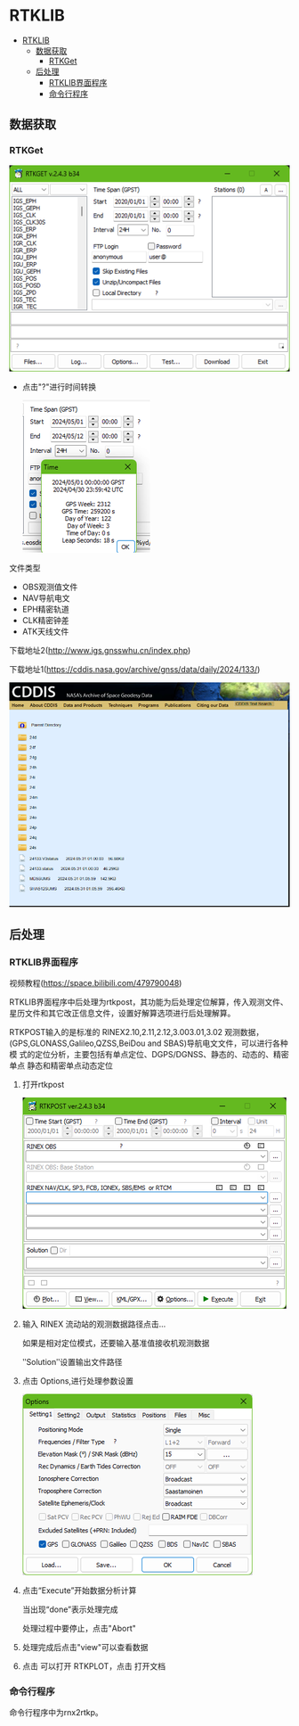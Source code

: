 # RTKLIB
- [RTKLIB](#rtklib)
  - [数据获取](#数据获取)
    - [RTKGet](#rtkget)
  - [后处理](#后处理)
    - [RTKLIB界面程序](#rtklib界面程序)
    - [命令行程序](#命令行程序)

## 数据获取
### RTKGet
![alt text](image-2.png)
- 点击"?"进行时间转换

  ![点击"?"查看时间](image-3.png)


文件类型
- OBS观测值文件
- NAV导航电文
- EPH精密轨道
- CLK精密钟差
- ATK天线文件

下载地址2(http://www.igs.gnsswhu.cn/index.php)

下载地址1(https://cddis.nasa.gov/archive/gnss/data/daily/2024/133/)

![alt text](image-4.png)




## 后处理
### RTKLIB界面程序

视频教程(https://space.bilibili.com/479790048)

RTKLIB界面程序中后处理为rtkpost，其功能为后处理定位解算，传入观测文件、星历文件和其它改正信息文件，设置好解算选项进行后处理解算。

RTKPOST输入的是标准的 RINEX2.10,2.11,2.12,3.003.01,3.02 观测数据，
(GPS,GLONASS,Galileo,QZSS,BeiDou and  SBAS)导航电文文件，可以进行各种模
式的定位分析，主要包括有单点定位、DGPS/DGNSS、静态的、动态的、精密单点
静态和精密单点动态定位

1. 打开rtkpost

    ![alt text](image.png)
2. 输入 RINEX 流动站的观测数据路径点击...

   如果是相对定位模式，还要输入基准值接收机观测数据

   ʺSolutionʺ设置输出文件路径

3. 点击 Options,进行处理参数设置

   ![alt text](image-1.png)
4. 点击“Execute”开始数据分析计算

   当出现“done”表示处理完成

   处理过程中要停止，点击"Abort"

5. 处理完成后点击"view"可以查看数据

6. 点击 可以打开 RTKPLOT，点击 打开文档

### 命令行程序
命令行程序中为rnx2rtkp。
